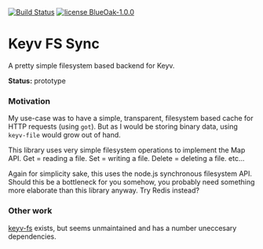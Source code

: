 [![Build Status](https://cloud.drone.io/api/badges/Beanow/keyv-fs-sync/status.svg)](https://cloud.drone.io/Beanow/keyv-fs-sync)
[![license BlueOak-1.0.0](https://badgen.net/badge/license/BlueOak-1.0.0)](LICENSE.md)

# Keyv FS Sync

A pretty simple filesystem based backend for Keyv.

**Status:** prototype

### Motivation

My use-case was to have a simple, transparent, filesystem based cache for HTTP requests (using `got`).
But as I would be storing binary data, using `keyv-file` would grow out of hand.

This library uses very simple filesystem operations to implement the Map API.
Get = reading a file.
Set = writing a file.
Delete = deleting a file.
etc...

Again for simplicity sake, this uses the node.js synchronous filesystem API.
Should this be a bottleneck for you somehow, you probably need something more elaborate than this library anyway.
Try Redis instead?

### Other work

[keyv-fs](https://github.com/roneyrao/keyv-fs) exists, but seems unmaintained and has a number uneccesary dependencies.
